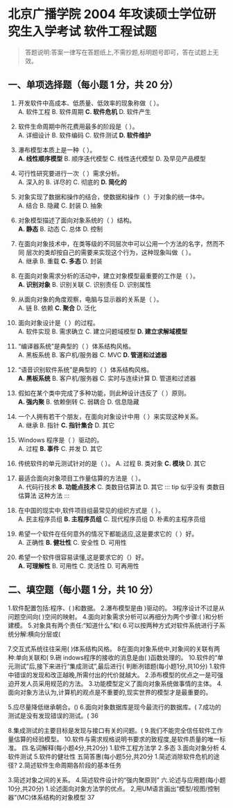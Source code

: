 # 北京广播学院 2004 年攻读硕士学位研究生入学考试 软件工程试题

> 答题说明:答案一律写在答题纸上,不需抄题,标明题号即可，答在试题上无效。

## 一、单项选择题（每小题 1 分，共 20 分）

1. 开发软件中高成本、低质量、低效率的现象称做（ ）。  
A. 软件工程
B. 软件周期
**C. 软件危机**
D. 软件产生

2. 软件生命周期中所花费用最多的阶段是（ ）。  
A. 详细设计
B. 软件编码
C. 软件测试
**D. 软件维护**

3. 瀑布模型本质上是一种（ ）。  
**A. 线性顺序模型**
B. 顺序迭代模型
C. 线性迭代模型
D. 及早见产品模型

4. 可行性研究要进行一次（ ）需求分析。  
A. 深入的
B. 详尽的
C. 彻底的
**D. 简化的**

5. 对象实现了数据和操作的结合，使数据和操作（ ）于对象的统一体中。  
A. 结合
B. 隐藏
C. 封装
D. 抽象

6. 对象模型描述了面向对象系统的（ ）结构。  
**A. 静态**
B. 动态
C. 总体
D. 控制

7. 在面向对象技术中，在类等级的不同层次中可以公用一个方法的名字，然而不同
层次的类却按自己的需要来实现这个行为，这种现象叫做（ ）。  
A. 继承
B. 重载
**C. 多态**
D. 封装

8. 在面向对象需求分析的活动中，建立对象模型最重要的工作是（ ）。  
**A. 识别对象**
B. 识别关联
C. 识别责任
D. 识别属性

9. 从面向对象的角度观察，电脑与显示器的关系是（ ）。  
A. 链
B. 依赖
**C. 聚合**
D. 泛化

10. 面向对象设计是（ ）的过程。  
A. 软件实现
B. 需求确立
C. 建立问题域模型
**D. 建立求解域模型**

11. “编译器系统”是典型的（ ）体系结构风格。  
A. 黑板系统
B. 客户机/服务器
C. MVC
**D. 管道和过滤器**

12. “语音识别软件系统”是典型的（ ）体系结构风格。  
**A. 黑板系统**
B. 客户机/服务器
C. 实时与连续计算
D. 管道和过滤器

13. 假如在某个类中完成了多种功能，则此种设计违反了（ ）原则。  
**A. 强内聚**
B. 依赖倒转
C. 弱耦合
D. 信息隐藏

14. 一个人拥有若干个朋友，在面向对象设计中用（ ）来实现这种关系。  
A. 继承
B. 指针
**C. 指针集合**
D. 其它

15. Windows 程序是（ ）驱动的。  
A. 过程
**B. 事件**
C. 并发
D. 其它

16. 传统软件的单元测试针对的是（ ）。
A. 过程
B. 类对象
**C. 模块**
D. 其它

17. 最适合面向对象项目工作量估算的方法是（ ）。  
A. 代码行技术
**B. 功能点技术**
C. 类数目估算法
D. 其它
::: tip
似乎没有 类数目估算法 这种方法
:::

18. 在中国的现实中,软件项目组最常见的组织方式是（ ）。  
A. 民主程序员组
**B. 主程序员组**
C. 现代程序员组
D. 朴素的主程序员组

19. 希望一个软件在任何意外的情况下都能适应,这是要求它的（ ）好。  
A. 正确性
**B. 健壮性**
C. 安全性
D. 可用性

20. 希望一个软件很容易读懂,这是要求它的（）好。  
**A. 可理解性**
B. 可用性
C. 灵活性
D. 可再用性

## 二、填空题（每小题 1 分，共 10 分）

1.软件配置包括:程序、(
)和数据。
2.瀑布模型是由
)驱动的。
3程序设计不过是从问题空间向(
)空间的映射。
4.面向对象需求分析可以再细分为两个步骤:(
)和分析建模。
5.对象具有两个责任:“知道什么”和(
6.可以按两种方式对软件系统进行子系统分解:横向分层或(
 
7.交互式系统往往采用(
)体系结构风格。
8在面向对象系统中,对象间的关联有两种:单向关联和(
9.硎 indows程序的接收的消息是由(
)函数处理的。
10.软件的“单元测试”后,接下来进行“集成测试”,最后进行(
判断冽错题(每小题1分,共10分)
1.软件中错误的发现和改正越晚,所需付出的代价就越大。
2.添布模型的优点之一是可强迫开发人员采用规范的方法。
3.功能模型定义了面向对象系统做事情的主体。
4.面向对象方法认为,计算机的观点是不重要的,现实世界的模型才是最重要的。
 
5.应尽量降低继承朝合。()
6.面向对象数据库是现今最流行的数据库。(
7.成功的测试是没有发现错误的测试。(
36
 
8.集成测试的主要目标是发现与接口有关的问题。(
9.我们不能完全信任软件工作量估算的经验模型。
10.软件与需求规格说明书要求的致程度,是软件质量的唯一标准。
四.名词解释(每小题4分,共20分)
1.软件工程方法学
2.多态
3.面向对象分析
4.软件测试
5.软件的健壮性
五简答惠(每小题5分,共20分
1.简述消除软件危机的途径?
2.简述软件生命周期各阶段的基本任务
 
3.简述对象之间的关系。
4.简述软件设计的“强内聚原则”
六.论述与应用题(每小题10分,共20分)
1.论述面向对象方法学的优点。
2,用UM语言画出“模型/视图/控制器”(MC)体系结构的对象模型
37

